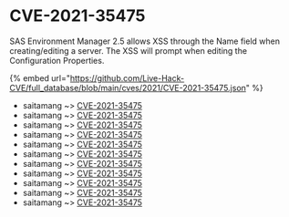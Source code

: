 # CVE-2021-35475

SAS Environment Manager 2.5 allows XSS through the Name field when creating/editing a server. The XSS will prompt when editing the Configuration Properties.

{% embed url="https://github.com/Live-Hack-CVE/full_database/blob/main/cves/2021/CVE-2021-35475.json" %}


* saitamang ~> [CVE-2021-35475](https://www.alice-snow.ru/2021/database/cve-2021-35475/cve-2021-35475-saitamang)
* saitamang ~> [CVE-2021-35475](https://www.alice-snow.ru/2021/database/cve-2021-35475/cve-2021-35475-saitamang)
* saitamang ~> [CVE-2021-35475](https://www.alice-snow.ru/2021/database/cve-2021-35475/cve-2021-35475-saitamang)
* saitamang ~> [CVE-2021-35475](https://www.alice-snow.ru/2021/database/cve-2021-35475/cve-2021-35475-saitamang)
* saitamang ~> [CVE-2021-35475](https://www.alice-snow.ru/2021/database/cve-2021-35475/cve-2021-35475-saitamang)
* saitamang ~> [CVE-2021-35475](https://www.alice-snow.ru/2021/database/cve-2021-35475/cve-2021-35475-saitamang)
* saitamang ~> [CVE-2021-35475](https://www.alice-snow.ru/2021/database/cve-2021-35475/cve-2021-35475-saitamang)
* saitamang ~> [CVE-2021-35475](https://www.alice-snow.ru/2021/database/cve-2021-35475/cve-2021-35475-saitamang)
* saitamang ~> [CVE-2021-35475](https://www.alice-snow.ru/2021/database/cve-2021-35475/cve-2021-35475-saitamang)
* saitamang ~> [CVE-2021-35475](https://www.alice-snow.ru/2021/database/cve-2021-35475/cve-2021-35475-saitamang)
* saitamang ~> [CVE-2021-35475](https://www.alice-snow.ru/2021/database/cve-2021-35475/cve-2021-35475-saitamang)